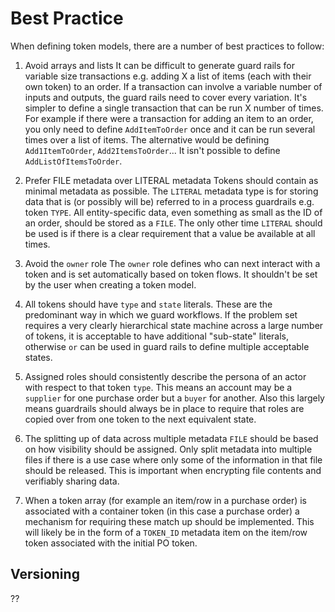 # Best Practice

When defining token models, there are a number of best practices to follow:

1. Avoid arrays and lists
   It can be difficult to generate guard rails for variable size transactions e.g. adding X a list of items (each with their own token) to an order. If a transaction can involve a variable number of inputs and outputs, the guard rails need to cover every variation. It's simpler to define a single transaction that can be run X number of times. For example if there were a transaction for adding an item to an order, you only need to define `AddItemToOrder` once and it can be run several times over a list of items. The alternative would be defining `Add1ItemToOrder`, `Add2ItemsToOrder`... It isn't possible to define `AddListOfItemsToOrder`.

2. Prefer FILE metadata over LITERAL metadata
   Tokens should contain as minimal metadata as possible. The `LITERAL` metadata type is for storing data that is (or possibly will be) referred to in a process guardrails e.g. token `TYPE`. All entity-specific data, even something as small as the ID of an order, should be stored as a `FILE`. The only other time `LITERAL` should be used is if there is a clear requirement that a value be available at all times.

3. Avoid the `owner` role
   The `owner` role defines who can next interact with a token and is set automatically based on token flows. It shouldn't be set by the user when creating a token model.

4. All tokens should have `type` and `state` literals.
   These are the predominant way in which we guard workflows. If the problem set requires a very clearly hierarchical state machine across a large number of tokens, it is acceptable to have additional "sub-state" literals, otherwise `or` can be used in guard rails to define multiple acceptable states.

5. Assigned roles should consistently describe the persona of an actor with respect to that token `type`.
   This means an account may be a `supplier` for one purchase order but a `buyer` for another. Also this largely means guardrails should always be in place to require that roles are copied over from one token to the next equivalent state.

6. The splitting up of data across multiple metadata `FILE` should be based on how visibility should be assigned.
   Only split metadata into multiple files if there is a use case where only some of the information in that file should be released. This is important when encrypting file contents and verifiably sharing data.

7. When a token array (for example an item/row in a purchase order) is associated with a container token (in this case a purchase order) a mechanism for requiring these match up should be implemented.
   This will likely be in the form of a `TOKEN_ID` metadata item on the item/row token associated with the initial PO token.

## Versioning

??
